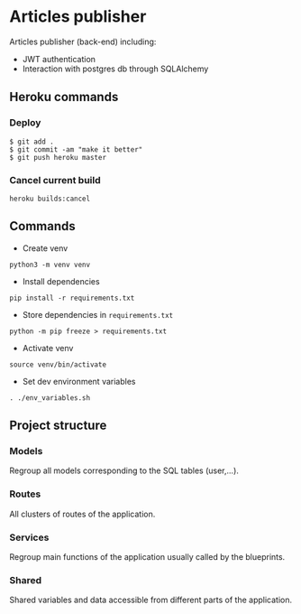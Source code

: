 # Articles publisher
Articles publisher (back-end) including:
- JWT authentication
- Interaction with postgres db through SQLAlchemy

## Heroku commands

### Deploy

```
$ git add .
$ git commit -am "make it better"
$ git push heroku master
```
### Cancel current build
```
heroku builds:cancel
```

## Commands
- Create venv
```
python3 -m venv venv
```
- Install dependencies
```
pip install -r requirements.txt
```
- Store dependencies in `requirements.txt`
```
python -m pip freeze > requirements.txt
```
- Activate venv
```
source venv/bin/activate
```
- Set dev environment variables
```
. ./env_variables.sh
```

## Project structure

### Models

Regroup all models corresponding to the SQL tables (user,...).

### Routes

All clusters of routes of the application.

### Services

Regroup main functions of the application usually called by the blueprints.

### Shared

Shared variables and data accessible from different parts of the application.
